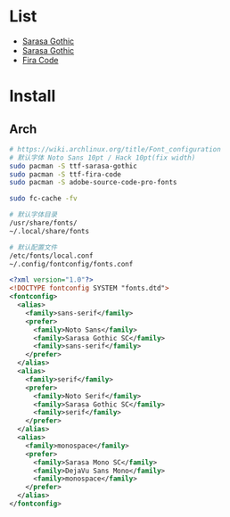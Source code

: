# List

- [Sarasa Gothic](https://github.com/be5invis/Sarasa-Gothic)
- [Sarasa Gothic](https://github.com/be5invis/Sarasa-Gothic)
- [Fira Code](https://github.com/tonsky/FiraCode)

# Install

## Arch

```bash
# https://wiki.archlinux.org/title/Font_configuration
# 默认字体 Noto Sans 10pt / Hack 10pt(fix width)
sudo pacman -S ttf-sarasa-gothic
sudo pacman -S ttf-fira-code
sudo pacman -S adobe-source-code-pro-fonts

sudo fc-cache -fv

# 默认字体目录
/usr/share/fonts/
~/.local/share/fonts

# 默认配置文件
/etc/fonts/local.conf
~/.config/fontconfig/fonts.conf


```

```xml
<?xml version="1.0"?>
<!DOCTYPE fontconfig SYSTEM "fonts.dtd">
<fontconfig>
  <alias>
    <family>sans-serif</family>
    <prefer>
      <family>Noto Sans</family>
      <family>Sarasa Gothic SC</family>
      <family>sans-serif</family>
    </prefer>
  </alias>
  <alias>
    <family>serif</family>
    <prefer>
      <family>Noto Serif</family>
      <family>Sarasa Gothic SC</family>
      <family>serif</family>
    </prefer>
  </alias>
  <alias>
    <family>monospace</family>
    <prefer>
      <family>Sarasa Mono SC</family>
      <family>DejaVu Sans Mono</family>
      <family>monospace</family>
    </prefer>
  </alias>
</fontconfig>
```